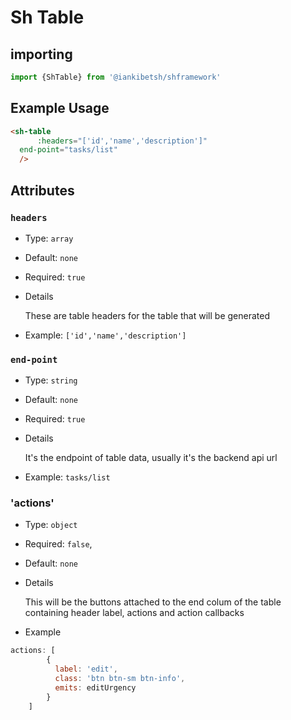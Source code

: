 # Sh Table

## importing

```javascript
import {ShTable} from '@iankibetsh/shframework'
```

## Example Usage

```html
<sh-table
      :headers="['id','name','description']"
  end-point="tasks/list"
  />
```

## Attributes

### `headers`

- Type: `array`
- Default: `none`
- Required: `true`
- Details

    These are table headers for the table that will be generated
- Example: `['id','name','description']`
### `end-point`

- Type: `string`
- Default: `none`
- Required: `true`
- Details

    It's the endpoint of table data, usually it's the backend api url
- Example: `tasks/list`

### 'actions'
- Type: `object`
- Required: `false`,
- Default: `none`
- Details

  This will be the buttons attached to the end colum of the table containing header label, actions and action callbacks
- Example

```javascript
actions: [
        {
          label: 'edit',
          class: 'btn btn-sm btn-info',
          emits: editUrgency
        }
    ]
```
